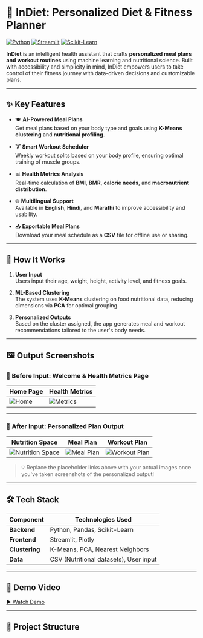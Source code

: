 # 🍏 InDiet: Personalized Diet & Fitness Planner

[![Python](https://img.shields.io/badge/Python-3.8+-blue?logo=python)](https://www.python.org/)
[![Streamlit](https://img.shields.io/badge/UI-Streamlit-FF4B4B?logo=streamlit)](https://streamlit.io/)
[![Scikit-Learn](https://img.shields.io/badge/ML-Scikit_Learn-orange?logo=scikit-learn)](https://scikit-learn.org/)

**InDiet** is an intelligent health assistant that crafts **personalized meal plans and workout routines** using machine learning and nutritional science. Built with accessibility and simplicity in mind, InDiet empowers users to take control of their fitness journey with data-driven decisions and customizable plans.

---

## ✨ Key Features

- 🍽️ **AI-Powered Meal Plans**  
  Get meal plans based on your body type and goals using **K-Means clustering** and **nutritional profiling**.

- 🏋️ **Smart Workout Scheduler**  
  Weekly workout splits based on your body profile, ensuring optimal training of muscle groups.

- 📊 **Health Metrics Analysis**  
  Real-time calculation of **BMI**, **BMR**, **calorie needs**, and **macronutrient distribution**.

- 🌐 **Multilingual Support**  
  Available in **English**, **Hindi**, and **Marathi** to improve accessibility and usability.

- 📥 **Exportable Meal Plans**  
  Download your meal schedule as a **CSV** file for offline use or sharing.

---

## 🧠 How It Works

1. **User Input**  
   Users input their age, weight, height, activity level, and fitness goals.

2. **ML-Based Clustering**  
   The system uses **K-Means** clustering on food nutritional data, reducing dimensions via **PCA** for optimal grouping.

3. **Personalized Outputs**  
   Based on the cluster assigned, the app generates meal and workout recommendations tailored to the user's body needs.

---

## 🖼️ Output Screenshots

### 🔹 Before Input: Welcome & Health Metrics Page

| Home Page | Health Metrics |
|-----------|----------------|
| ![Home](https://github.com/user-attachments/assets/0f9dda62-0959-4b48-b956-bbe95b379d34) | ![Metrics](https://github.com/user-attachments/assets/f7696228-f910-4712-92ee-926d2e500bfb) |

---

### 🔹 After Input: Personalized Plan Output

| Nutrition Space | Meal Plan | Workout Plan |
|------------------|-----------|--------------|
| ![Nutrition Space](https://via.placeholder.com/400x250.png?text=3D+Nutrition+Clusters) | ![Meal Plan](https://via.placeholder.com/400x250.png?text=Meal+Plan+Table) | ![Workout Plan](https://via.placeholder.com/400x250.png?text=Weekly+Workout) |

> 💡 Replace the placeholder links above with your actual images once you've taken screenshots of the personalized output!

---

## 🛠️ Tech Stack

| Component       | Technologies Used                     |
|----------------|----------------------------------------|
| **Backend**    | Python, Pandas, Scikit-Learn           |
| **Frontend**   | Streamlit, Plotly                      |
| **Clustering** | K-Means, PCA, Nearest Neighbors        |
| **Data**       | CSV (Nutritional datasets), User input |

---

## 🎥 Demo Video

[▶️ Watch Demo](https://github.com/yourusername/yourrepo/assets/xxxxxxxx/Com.mp4)

---

## 📂 Project Structure

